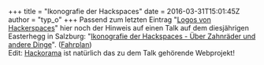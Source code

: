 +++
title = "Ikonografie der Hackspaces"
date = 2016-03-31T15:01:45Z
author = "typ_o"
+++
Passend zum letzten Eintrag "[Logos von
Hackerspaces](http://flipdot.org/blog/archives/338-Logos-von-Hackerspaces.html)"
hier noch der Hinweis auf einen Talk auf dem diesjährigen Easterhegg in
Salzburg: "[Ikonografie der Hackspaces - Über Zahnräder und andere
Dinge](https://media.ccc.de/v/eh16-50-ikonografie_der_hackspaces)".
([Fahrplan](https://fahrplan.eh16.easterhegg.eu/events/50.html))  
Edit: [Hackorama](https://hackorama.ck.si/) ist natürlich das zu dem
Talk gehörende Webprojekt\!
